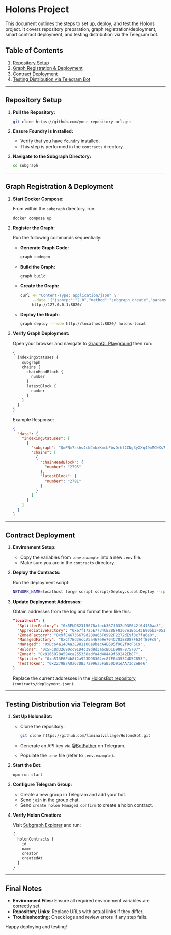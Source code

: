 # Holons Project

This document outlines the steps to set up, deploy, and test the Holons project. It covers repository preparation, graph registration/deployment, smart contract deployment, and testing distribution via the Telegram bot.

## Table of Contents

1. [Repository Setup](#repository-setup)
2. [Graph Registration & Deployment](#graph-registration--deployment)
3. [Contract Deployment](#contract-deployment)
4. [Testing Distribution via Telegram Bot](#testing-distribution-via-telegram-bot)

---

## Repository Setup

1. **Pull the Repository:**

   ```bash
   git clone https://github.com/your-repository-url.git
   ```

2. **Ensure Foundry is Installed:**

   - Verify that you have [`foundry`](https://github.com/foundry-rs/foundry) installed.
   - This step is performed in the `contracts` directory.

3. **Navigate to the Subgraph Directory:**

   ```bash
   cd subgraph
   ```

---

## Graph Registration & Deployment

1. **Start Docker Compose:**

   From within the `subgraph` directory, run:

   ```bash
   docker compose up
   ```

2. **Register the Graph:**

   Run the following commands sequentially:

   - **Generate Graph Code:**

     ```bash
     graph codegen
     ```

   - **Build the Graph:**

     ```bash
     graph build
     ```

   - **Create the Graph:**

     ```bash
     curl -H "Content-Type: application/json" \
          --data '{"jsonrpc":"2.0","method":"subgraph_create","params":{"name":"holons-local"},"id":"1"}' \
          http://127.0.0.1:8020/
     ```

   - **Deploy the Graph:**

     ```bash
     graph deploy --node http://localhost:8020/ holons-local
     ```

3. **Verify Graph Deployment:**

   Open your browser and navigate to [GraphQL Playground](http://localhost:8030/graphql/playground) then run:

   ```graphql
   {
     indexingStatuses {
       subgraph
       chains {
         chainHeadBlock {
           number
         }
         latestBlock {
           number
         }
       }
     }
   }
   ```

   Example Response:

   ```json
   {
     "data": {
       "indexingStatuses": [
         {
           "subgraph": "QmPNm7sshs4cNJmbxKmcbFbvDrhf2CNg3yXXq49mMCNXs7",
           "chains": [
             {
               "chainHeadBlock": {
                 "number": "2795"
               },
               "latestBlock": {
                 "number": "2791"
               }
             }
           ]
         }
       ]
     }
   }
   ```

---

## Contract Deployment

1. **Environment Setup:**

   - Copy the variables from `.env.example` into a new `.env` file.
   - Make sure you are in the `contracts` directory.

2. **Deploy the Contracts:**

   Run the deployment script:

   ```bash
   NETWORK_NAME=localhost forge script script/Deploy.s.sol:Deploy --rpc-url http://0.0.0.0:8545 --broadcast -vvvv --legacy --skip-simulation
   ```

3. **Update Deployment Addresses:**

   Obtain addresses from the log and format them like this:

   ```json
   "localhost": {
     "SplitterFactory": "0x5FbDB2315678afecb367f032d93F642f64180aa3",
     "AppreciativeFactory": "0xe7f1725E7734CE288F8367e1Bb143E90bb3F0512",
     "ZonedFactory": "0x9fE46736679d2D9a65F0992F2272dE9f3c7fa6e0",
     "ManagedFactory": "0xCf7Ed3AccA5a467e9e704C703E8D87F634fB0Fc9",
     "Managed": "0xDc64a140Aa3E981100a9becA4E685f962f0cF6C9",
     "Holons": "0x5FC8d32690cc91D4c39d9d3abcBD16989F875707",
     "Zoned": "0x0165878A594ca255338adfa4d48449f69242Eb8F",
     "Splitter": "0xa513E6E4b8f2a923D98304ec87F64353C4D5C853",
     "TestToken": "0x2279B7A0a67DB372996a5FaB50D91eAA73d2eBe6"
   }
   ```

   Replace the current addresses in the [HolonsBot repository](https://github.com/liminalvillage/HolonsBot) (`contracts/deployment.json`).

---

## Testing Distribution via Telegram Bot

1. **Set Up HolonsBot:**

   - Clone the repository:

     ```bash
     git clone https://github.com/liminalvillage/HolonsBot.git
     ```

   - Generate an API key via [@BotFather](https://t.me/BotFather) on Telegram.
   - Populate the `.env` file (refer to `.env.example`).

2. **Start the Bot:**

   ```bash
   npm run start
   ```

3. **Configure Telegram Group:**

   - Create a new group in Telegram and add your bot.
   - Send `join` in the group chat.
   - Send `create holon Managed confirm` to create a holon contract.

4. **Verify Holon Creation:**

   Visit [Subgraph Explorer](http://localhost:8000/subgraphs/name/holons-local/) and run:

   ```graphql
   {
     holonContracts {
       id
       name
       creator
       createdAt
     }
   }
   ```

---

## Final Notes

- **Environment Files:** Ensure all required environment variables are correctly set.
- **Repository Links:** Replace URLs with actual links if they differ.
- **Troubleshooting:** Check logs and review errors if any step fails.

Happy deploying and testing!

